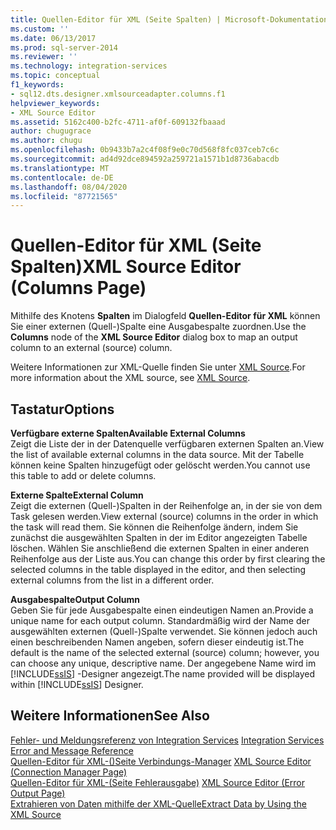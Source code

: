 ```yaml
---
title: Quellen-Editor für XML (Seite Spalten) | Microsoft-Dokumentation
ms.custom: ''
ms.date: 06/13/2017
ms.prod: sql-server-2014
ms.reviewer: ''
ms.technology: integration-services
ms.topic: conceptual
f1_keywords:
- sql12.dts.designer.xmlsourceadapter.columns.f1
helpviewer_keywords:
- XML Source Editor
ms.assetid: 5162c400-b2fc-4711-af0f-609132fbaaad
author: chugugrace
ms.author: chugu
ms.openlocfilehash: 0b9433b7a2c4f08f9e0c70d568f8fc037ceb7c6c
ms.sourcegitcommit: ad4d92dce894592a259721a1571b1d8736abacdb
ms.translationtype: MT
ms.contentlocale: de-DE
ms.lasthandoff: 08/04/2020
ms.locfileid: "87721565"
---
```

# <a name="xml-source-editor-columns-page"></a><span data-ttu-id="7f680-102">Quellen-Editor für XML (Seite Spalten)</span><span class="sxs-lookup"><span data-stu-id="7f680-102">XML Source Editor (Columns Page)</span></span>
  <span data-ttu-id="7f680-103">Mithilfe des Knotens **Spalten** im Dialogfeld **Quellen-Editor für XML** können Sie einer externen (Quell-)Spalte eine Ausgabespalte zuordnen.</span><span class="sxs-lookup"><span data-stu-id="7f680-103">Use the **Columns** node of the **XML Source Editor** dialog box to map an output column to an external (source) column.</span></span>  
  
 <span data-ttu-id="7f680-104">Weitere Informationen zur XML-Quelle finden Sie unter [XML Source](data-flow/xml-source.md).</span><span class="sxs-lookup"><span data-stu-id="7f680-104">For more information about the XML source, see [XML Source](data-flow/xml-source.md).</span></span>  
  
## <a name="options"></a><span data-ttu-id="7f680-105">Tastatur</span><span class="sxs-lookup"><span data-stu-id="7f680-105">Options</span></span>  
 <span data-ttu-id="7f680-106">**Verfügbare externe Spalten**</span><span class="sxs-lookup"><span data-stu-id="7f680-106">**Available External Columns**</span></span>  
 <span data-ttu-id="7f680-107">Zeigt die Liste der in der Datenquelle verfügbaren externen Spalten an.</span><span class="sxs-lookup"><span data-stu-id="7f680-107">View the list of available external columns in the data source.</span></span> <span data-ttu-id="7f680-108">Mit der Tabelle können keine Spalten hinzugefügt oder gelöscht werden.</span><span class="sxs-lookup"><span data-stu-id="7f680-108">You cannot use this table to add or delete columns.</span></span>  
  
 <span data-ttu-id="7f680-109">**Externe Spalte**</span><span class="sxs-lookup"><span data-stu-id="7f680-109">**External Column**</span></span>  
 <span data-ttu-id="7f680-110">Zeigt die externen (Quell-)Spalten in der Reihenfolge an, in der sie von dem Task gelesen werden.</span><span class="sxs-lookup"><span data-stu-id="7f680-110">View external (source) columns in the order in which the task will read them.</span></span> <span data-ttu-id="7f680-111">Sie können die Reihenfolge ändern, indem Sie zunächst die ausgewählten Spalten in der im Editor angezeigten Tabelle löschen. Wählen Sie anschließend die externen Spalten in einer anderen Reihenfolge aus der Liste aus.</span><span class="sxs-lookup"><span data-stu-id="7f680-111">You can change this order by first clearing the selected columns in the table displayed in the editor, and then selecting external columns from the list in a different order.</span></span>  
  
 <span data-ttu-id="7f680-112">**Ausgabespalte**</span><span class="sxs-lookup"><span data-stu-id="7f680-112">**Output Column**</span></span>  
 <span data-ttu-id="7f680-113">Geben Sie für jede Ausgabespalte einen eindeutigen Namen an.</span><span class="sxs-lookup"><span data-stu-id="7f680-113">Provide a unique name for each output column.</span></span> <span data-ttu-id="7f680-114">Standardmäßig wird der Name der ausgewählten externen (Quell-)Spalte verwendet. Sie können jedoch auch einen beschreibenden Namen angeben, sofern dieser eindeutig ist.</span><span class="sxs-lookup"><span data-stu-id="7f680-114">The default is the name of the selected external (source) column; however, you can choose any unique, descriptive name.</span></span> <span data-ttu-id="7f680-115">Der angegebene Name wird im [!INCLUDE[ssIS](../includes/ssis-md.md)] -Designer angezeigt.</span><span class="sxs-lookup"><span data-stu-id="7f680-115">The name provided will be displayed within [!INCLUDE[ssIS](../includes/ssis-md.md)] Designer.</span></span>  
  
## <a name="see-also"></a><span data-ttu-id="7f680-116">Weitere Informationen</span><span class="sxs-lookup"><span data-stu-id="7f680-116">See Also</span></span>  
 <span data-ttu-id="7f680-117">[Fehler- und Meldungsreferenz von Integration Services](../../2014/integration-services/integration-services-error-and-message-reference.md) </span><span class="sxs-lookup"><span data-stu-id="7f680-117">[Integration Services Error and Message Reference](../../2014/integration-services/integration-services-error-and-message-reference.md) </span></span>  
 <span data-ttu-id="7f680-118">[Quellen-Editor für XML-&#40;&#41;Seite Verbindungs-Manager](../../2014/integration-services/xml-source-editor-connection-manager-page.md) </span><span class="sxs-lookup"><span data-stu-id="7f680-118">[XML Source Editor &#40;Connection Manager Page&#41;](../../2014/integration-services/xml-source-editor-connection-manager-page.md) </span></span>  
 <span data-ttu-id="7f680-119">[Quellen-Editor für XML-&#40;Seite Fehlerausgabe&#41;](../../2014/integration-services/xml-source-editor-error-output-page.md) </span><span class="sxs-lookup"><span data-stu-id="7f680-119">[XML Source Editor &#40;Error Output Page&#41;](../../2014/integration-services/xml-source-editor-error-output-page.md) </span></span>  
 [<span data-ttu-id="7f680-120">Extrahieren von Daten mithilfe der XML-Quelle</span><span class="sxs-lookup"><span data-stu-id="7f680-120">Extract Data by Using the XML Source</span></span>](data-flow/extract-data-by-using-the-xml-source.md)  
  
  

